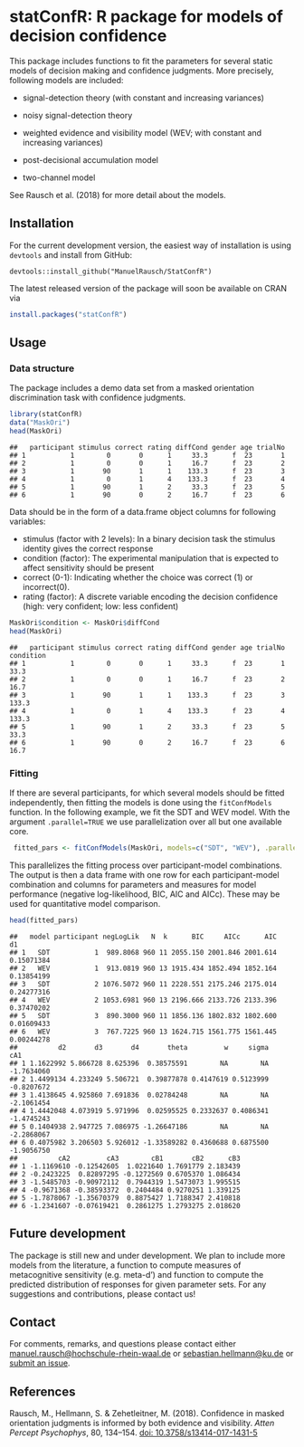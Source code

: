 # statConfR: R package for models of decision confidence

This package includes functions to fit the parameters for several static
models of decision making and confidence judgments. More precisely,
following models are included:

- signal-detection theory (with constant and increasing variances)

- noisy signal-detection theory

- weighted evidence and visibility model (WEV; with constant and
  increasing variances)

- post-decisional accumulation model

- two-channel model

See Rausch et al. (2018) for more detail about the models.

## Installation

For the current development version, the easiest way of installation is
using `devtools` and install from GitHub:

    devtools::install_github("ManuelRausch/StatConfR")

The latest released version of the package will soon be available on
CRAN via

``` r
install.packages("statConfR")
```

## Usage

### Data structure

The package includes a demo data set from a masked orientation
discrimination task with confidence judgments.

``` r
library(statConfR)
data("MaskOri")
head(MaskOri)
```

    ##   participant stimulus correct rating diffCond gender age trialNo
    ## 1           1        0       0      1     33.3      f  23       1
    ## 2           1        0       0      1     16.7      f  23       2
    ## 3           1       90       1      1    133.3      f  23       3
    ## 4           1        0       1      4    133.3      f  23       4
    ## 5           1       90       1      2     33.3      f  23       5
    ## 6           1       90       0      2     16.7      f  23       6

Data should be in the form of a data.frame object columns for following
variables:

- stimulus (factor with 2 levels): In a binary decision task the
  stimulus identity gives the correct response
- condition (factor): The experimental manipulation that is expected to
  affect sensitivity should be present
- correct (0-1): Indicating whether the choice was correct (1) or
  incorrect(0).
- rating (factor): A discrete variable encoding the decision confidence
  (high: very confident; low: less confident)

``` r
MaskOri$condition <- MaskOri$diffCond
head(MaskOri)
```

    ##   participant stimulus correct rating diffCond gender age trialNo condition
    ## 1           1        0       0      1     33.3      f  23       1      33.3
    ## 2           1        0       0      1     16.7      f  23       2      16.7
    ## 3           1       90       1      1    133.3      f  23       3     133.3
    ## 4           1        0       1      4    133.3      f  23       4     133.3
    ## 5           1       90       1      2     33.3      f  23       5      33.3
    ## 6           1       90       0      2     16.7      f  23       6      16.7

### Fitting

If there are several participants, for which several models should be
fitted independently, then fitting the models is done using the
`fitConfModels` function. In the following example, we fit the SDT and
WEV model. With the argument `.parallel=TRUE` we use parallelization
over all but one available core.

``` r
 fitted_pars <- fitConfModels(MaskOri, models=c("SDT", "WEV"), .parallel = TRUE) 
```

This parallelizes the fitting process over participant-model
combinations. The output is then a data frame with one row for each
participant-model combination and columns for parameters and measures
for model performance (negative log-likelihood, BIC, AIC and AICc).
These may be used for quantitative model comparison.

``` r
head(fitted_pars)
```

    ##   model participant negLogLik   N  k      BIC     AICc      AIC         d1
    ## 1   SDT           1  989.8068 960 11 2055.150 2001.846 2001.614 0.15071384
    ## 2   WEV           1  913.0819 960 13 1915.434 1852.494 1852.164 0.13854199
    ## 3   SDT           2 1076.5072 960 11 2228.551 2175.246 2175.014 0.24277316
    ## 4   WEV           2 1053.6981 960 13 2196.666 2133.726 2133.396 0.37470202
    ## 5   SDT           3  890.3000 960 11 1856.136 1802.832 1802.600 0.01609433
    ## 6   WEV           3  767.7225 960 13 1624.715 1561.775 1561.445 0.00244278
    ##          d2       d3       d4       theta         w     sigma        cA1
    ## 1 1.1622992 5.866728 8.625396  0.38575591        NA        NA -1.7634060
    ## 2 1.4499134 4.233249 5.506721  0.39877878 0.4147619 0.5123999 -0.8207672
    ## 3 1.4138645 4.925860 7.691836  0.02784248        NA        NA -2.1061454
    ## 4 1.4442048 4.073919 5.971996  0.02595525 0.2332637 0.4086341 -1.4745243
    ## 5 0.1404938 2.947725 7.086975 -1.26647186        NA        NA -2.2868067
    ## 6 0.4075982 3.206503 5.926012 -1.33589282 0.4360688 0.6875500 -1.9056750
    ##          cA2         cA3        cB1       cB2      cB3
    ## 1 -1.1169610 -0.12542605  1.0221640 1.7691779 2.183439
    ## 2 -0.2423225  0.82897295 -0.1272569 0.6705370 1.086434
    ## 3 -1.5485703 -0.90972112  0.7944319 1.5473073 1.995515
    ## 4 -0.9671368 -0.38593372  0.2404484 0.9270251 1.339125
    ## 5 -1.7878067 -1.35670379  0.8875427 1.7188347 2.410818
    ## 6 -1.2341607 -0.07619421  0.2861275 1.2793275 2.018620

## Future development

The package is still new and under development. We plan to include more
models from the literature, a function to compute measures of
metacognitive sensitivity (e.g. meta-d’) and function to compute the
predicted distribution of responses for given parameter sets. For any
suggestions and contributions, please contact us!

## Contact

For comments, remarks, and questions please contact either
<manuel.rausch@hochschule-rhein-waal.de> or <sebastian.hellmann@ku.de>
or [submit an issue](https://github.com/SeHellmann/StatConfR/issues).

## References

Rausch, M., Hellmann, S. & Zehetleitner, M. (2018). Confidence in masked
orientation judgments is informed by both evidence and visibility.
*Atten Percept Psychophys*, 80, 134–154. [doi:
10.3758/s13414-017-1431-5](https://doi.org/10.3758/s13414-017-1431-5)
